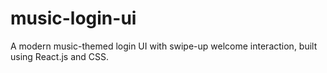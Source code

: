 # music-login-ui
A modern music-themed login UI with swipe-up welcome interaction, built using React.js and CSS.
